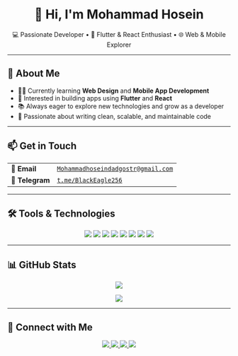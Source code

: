 <h1 align="center">👋 Hi, I'm Mohammad Hosein</h1>

<p align="center">
  💻 Passionate Developer • 📱 Flutter & React Enthusiast • 🌐 Web & Mobile Explorer
</p>

---

## 🚀 About Me

- 👨‍💻 Currently learning **Web Design** and **Mobile App Development**
- 🔭 Interested in building apps using **Flutter** and **React**
- 📚 Always eager to explore new technologies and grow as a developer
- 🎯 Passionate about writing clean, scalable, and maintainable code

---

## 📫 Get in Touch

<table>
  <tr>
    <td><strong>📧 Email</strong></td>
    <td><a href="mailto:Mohammadhoseindadgostr@gmail.com"><code>Mohammadhoseindadgostr@gmail.com</code></a></td>
  </tr>
  <tr>
    <td><strong>💬 Telegram</strong></td>
    <td><a href="https://t.me/BlackEagle256"><code>t.me/BlackEagle256</code></a></td>
  </tr>
</table>

---

## 🛠️ Tools & Technologies

<p align="center">
  <img src="https://img.shields.io/badge/-React-61DAFB?logo=react&logoColor=000" />
  <img src="https://img.shields.io/badge/-Flutter-02569B?logo=flutter&logoColor=white" />
  <img src="https://img.shields.io/badge/-Dart-0175C2?logo=dart&logoColor=white" />
  <img src="https://img.shields.io/badge/-JavaScript-F7DF1E?logo=javascript&logoColor=000" />
  <img src="https://img.shields.io/badge/-HTML5-E34F26?logo=html5&logoColor=white" />
  <img src="https://img.shields.io/badge/-CSS3-1572B6?logo=css3&logoColor=white" />
  <img src="https://img.shields.io/badge/-Python-3776AB?logo=python&logoColor=white" />
  <img src="https://img.shields.io/badge/-Django-092E20?logo=django&logoColor=white" />
</p>

---

## 📊 GitHub Stats

<p align="center">
  <img src="https://github-readme-stats.vercel.app/api?username=BlackEagle256&show_icons=true&theme=tokyonight" />
</p>

<p align="center">
  <img src="https://github-readme-stats.vercel.app/api/top-langs/?username=BlackEagle256&layout=compact&theme=tokyonight" />
</p>

---

## 🔗 Connect with Me

<p align="center">
  <a href="https://www.linkedin.com/in/mh-dadgostar/">
    <img src="https://img.shields.io/badge/LinkedIn-0077B5?style=for-the-badge&logo=linkedin&logoColor=white" />
  </a>
  <a href="https://instagram.com/mh.fullstack.dev">
    <img src="https://img.shields.io/badge/Instagram-E4405F?style=for-the-badge&logo=instagram&logoColor=white" />
  </a>
  <a href="https://t.me/BlackEagle256">
    <img src="https://img.shields.io/badge/Telegram-2CA5E0?style=for-the-badge&logo=telegram&logoColor=white" />
  </a>
  <a href="mailto:Mohammadhoseindadgostr@gmail.com">
    <img src="https://img.shields.io/badge/Gmail-D14836?style=for-the-badge&logo=gmail&logoColor=white" />
  </a>
</p>
